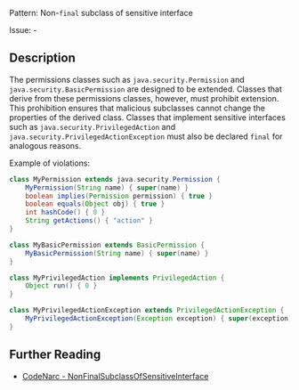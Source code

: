 Pattern: Non-`final` subclass of sensitive interface

Issue: -

## Description

The permissions classes such as `java.security.Permission` and `java.security.BasicPermission` are designed to be extended. Classes that derive from these permissions classes, however, must prohibit extension. This prohibition ensures that malicious subclasses cannot change the properties of the derived class. Classes that implement sensitive interfaces such as `java.security.PrivilegedAction` and `java.security.PrivilegedActionException` must also be declared `final` for analogous reasons.

Example of violations:

``` groovy
class MyPermission extends java.security.Permission {
    MyPermission(String name) { super(name) }
    boolean implies(Permission permission) { true }
    boolean equals(Object obj) { true }
    int hashCode() { 0 }
    String getActions() { "action" }
}

class MyBasicPermission extends BasicPermission {
    MyBasicPermission(String name) { super(name) }
}

class MyPrivilegedAction implements PrivilegedAction {
    Object run() { 0 }
}

class MyPrivilegedActionException extends PrivilegedActionException {
    MyPrivilegedActionException(Exception exception) { super(exception) }
}
```

## Further Reading

* [CodeNarc - NonFinalSubclassOfSensitiveInterface](http://codenarc.sourceforge.net/codenarc-rules-security.html#NonFinalSubclassOfSensitiveInterface)